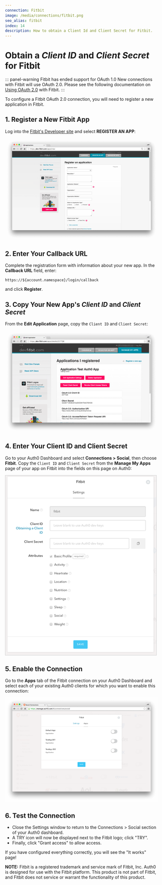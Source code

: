 ```yaml
---
connection: Fitbit
image: /media/connections/fitbit.png
seo_alias: fitbit
index: 14
description: How to obtain a Client Id and Client Secret for Fitbit.
---
```


# Obtain a *Client ID* and *Client Secret* for Fitbit

::: panel-warning Fitbit has ended support for OAuth 1.0
New connections with Fitbit will use OAuth 2.0. Please see the following documentation on [Using OAuth 2.0](https://dev.fitbit.com/docs/oauth2/) with Fitbit.
:::

To configure a Fitbit OAuth 2.0 connection, you will need to register a new application in Fitbit.

## 1. Register a New Fitbit App

Log into the [Fitbit's Developer site](https://dev.fitbit.com) and select **REGISTER AN APP**:

![](/media/articles/connections/social/fitbit/fitbit-register-oauth2.png)

## 2. Enter Your Callback URL

Complete the registration form with information about your new app. In the **Callback URL** field, enter:

	https://${account.namespace}/login/callback

and click **Register**.

## 3. Copy Your New App's *Client ID* and *Client Secret*

From the **Edit Application** page, copy the `Client ID` and `Client Secret`:

![](/media/articles/connections/social/fitbit/fitbit-manage-oauth2.png)

## 4. Enter Your Client ID and Client Secret

Go to your Auth0 Dashboard and select **Connections > Social**, then choose **Fitbit**. Copy the `Client ID` and `Client Secret` from the **Manage My Apps** page of your app on Fitbit into the fields on this page on Auth0:

![](/media/articles/connections/social/fitbit/fitbit-auth0-dashboard.png)

## 5. Enable the Connection

Go to the **Apps** tab of the Fitbit connection on your Auth0 Dashboard and select each of your existing Auth0 clients for which you want to enable this connection:

![](/media/articles/connections/social/fitbit/fitbit-apps.png)

## 6. Test the Connection

 - Close the Settings window to return to the Connections > Social section of your Auth0 dashboard.
 - A TRY icon will now be displayed next to the Fitbit logo; click "TRY".
 - Finally, click "Grant access" to allow access.

If you have configured everything correctly, you will see the "It works" page!

**NOTE:** Fitbit is a registered trademark and service mark of Fitbit, Inc. Auth0 is designed for use with the Fitbit platform. This product is not part of Fitbit, and Fitbit does not service or warrant the functionality of this product.
